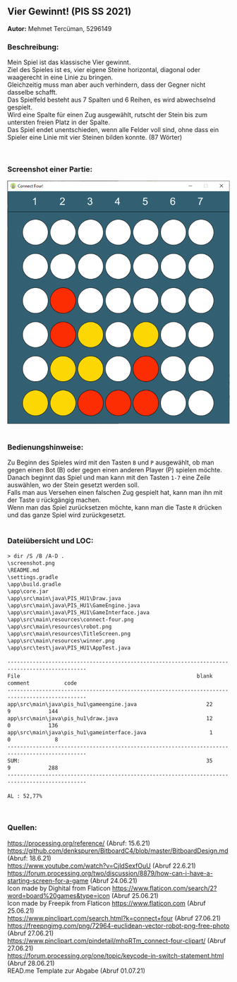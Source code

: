 ## Vier Gewinnt! (PIS SS 2021)
<p><strong>Autor:</strong> Mehmet Tercüman, 5296149</p>

### Beschreibung:
Mein Spiel ist das klassische Vier gewinnt. <br>
Ziel des Spieles ist es, vier eigene Steine horizontal, diagonal 
oder waagerecht in eine Linie zu bringen. <br>
Gleichzeitig muss man aber auch verhindern, dass der Gegner nicht dasselbe 
schafft. <br>
Das Spielfeld besteht aus 7 Spalten und 6 Reihen, es wird abwechselnd gespielt. <br>
Wird eine Spalte für einen Zug ausgewählt, rutscht der Stein bis zum untersten
freien Platz in der Spalte. <br>
Das Spiel endet unentschieden, wenn alle Felder voll sind, ohne dass ein Spieler 
eine Linie mit vier Steinen bilden konnte. (87 Wörter) <br>

<br>

### Screenshot einer Partie:
![screenshot.png](screenshot.png)
<br>
<br>

### Bedienungshinweise:
Zu Beginn des Spieles wird mit den Tasten `B` und `P` ausgewählt, 
ob man gegen einen Bot (B) oder gegen einen anderen Player (P) spielen möchte. <br>
Danach beginnt das Spiel und man kann mit den Tasten `1-7` eine Zeile auswählen, wo der Stein gesetzt werden soll. <br>
Falls man aus Versehen einen falschen Zug gespielt hat, kann man ihn mit der Taste `U` rückgängig machen. <br>
Wenn man das Spiel zurücksetzen möchte, kann man die Taste `R` drücken und das ganze Spiel wird zurückgesetzt. <br>
<br>

### Dateiübersicht und LOC:
```
> dir /S /B /A-D . 
\screenshot.png
\README.md
\settings.gradle
\app\build.gradle
\app\core.jar
\app\src\main\java\PIS_HU1\Draw.java
\app\src\main\java\PIS_HU1\GameEngine.java
\app\src\main\java\PIS_HU1\GameInterface.java
\app\src\main\resources\connect-four.png
\app\src\main\resources\robot.png
\app\src\main\resources\TitleScreen.png
\app\src\main\resources\winner.png
\app\src\test\java\PIS_HU1\AppTest.java

-----------------------------------------------------------------------------------------------
File                                                        blank        comment           code
-----------------------------------------------------------------------------------------------
app\src\main\java\pis_hu1\gameengine.java                      22              9            144
app\src\main\java\pis_hu1\draw.java                            12              0            136
app\src\main\java\pis_hu1\gameinterface.java                    1              0              8
-----------------------------------------------------------------------------------------------
SUM:                                                           35              9            288
-----------------------------------------------------------------------------------------------

AL : 52,77% 
```
<br>

### Quellen:
https://processing.org/reference/ (Abruf: 15.6.21) <br>
https://github.com/denkspuren/BitboardC4/blob/master/BitboardDesign.md (Abruf: 18.6.21) <br>
https://www.youtube.com/watch?v=CjldSexfOuU (Abruf 22.6.21) <br>
https://forum.processing.org/two/discussion/8879/how-can-i-have-a-starting-screen-for-a-game  (Abruf 24.06.21) <br>
Icon made by Dighital from Flaticon https://www.flaticon.com/search/2?word=board%20games&type=icon  (Abruf 25.06.21) <br>
Icon made by Freepik from Flaticon https://www.flaticon.com  (Abruf 25.06.21) <br>
https://www.pinclipart.com/search.html?k=connect+four (Abruf 27.06.21) <br>
https://freepngimg.com/png/72964-euclidean-vector-robot-png-free-photo (Abruf 27.06.21) <br>
https://www.pinclipart.com/pindetail/mhoRTm_connect-four-clipart/ (Abruf 27.06.21) <br>
https://forum.processing.org/one/topic/keycode-in-switch-statement.html (Abruf 28.06.21) <br>
READ.me Template zur Abgabe (Abruf 01.07.21) <br>